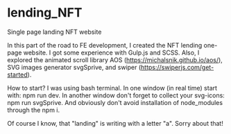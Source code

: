 # lending_NFT
Single page landing NFT website

In this part of the road to FE development, I created the NFT lending one-page website. I got some experience with Gulp.js and SCSS. Also, I explored the animated scroll library AOS (https://michalsnik.github.io/aos/), SVG images generator svgSprive, and swiper (https://swiperjs.com/get-started). 

How to start? I was using bash terminal. In one window (in real time) start with: npm run dev. In another window don't forget to collect your svg-icons: npm run svgSprive. And obviously don't avoid installation of node_modules through the npm i.

Of course I know, that "landing" is writing with a letter "a". Sorry about that!
